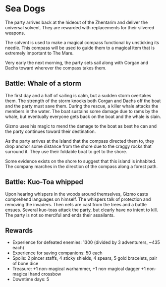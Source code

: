 # Sea Dogs

The party arrives back at the hideout of the Zhentarim and deliver the universal solvent. They are rewarded with 
replacements for their silvered weapons.

The solvent is used to make a magical compass functional by unsticking its needle. This compass will be used to guide
them to a magical item that is extremely important to The Mare.

Very early the next morning, the party sets sail along with Corgan and Dachs toward wherever the compass takes them.

## Battle: Whale of a storm

The first day and a half of sailing is calm, but a sudden storm overtakes them. The strength of the storm knocks both
Corgan and Dachs off the boat and the party must save them. During the rescue, a killer whale attacks the members in the
water. The boat sustains some damage due to rams by the whale, but eventually everyone gets back on the boat and the
whale is slain.

Gizmo uses his magic to mend the damage to the boat as best he can and the party continues toward their destination.

As the party arrives at the island that the compass directed them to, they drop anchor some distance from the shore
due to the craggy rocks that surround it. They use their foldable boat to get to the shore.

Some evidence exists on the shore to suggest that this island is inhabited. The company marches in the direction of the
compass along a forest path.

## Battle: Kuo-Toa whipped

Upon hearing whispers in the woods around themselves, Gizmo casts comprehend languages on himself. The whispers talk of
protection and removing the invaders. Then nets are cast from the trees and a battle ensues. Several kuo-toas attack the
party, but clearly have no intent to kill. The party is not so merciful and ends their assailants.

## Rewards

- Experience for defeated enemies: 1300 (divided by 3 adventurers, ~435 each)
- Experience for saving companions: 50 each
- Spoils: 2 pincer staffs, 4 sticky shields, 4 spears, 5 gold bracelets, pair of bone dice
- Treasure:  +1 non-magical warhammer, +1 non-magical dagger +1 non-magical hand crossbow
- Downtime days: 5
